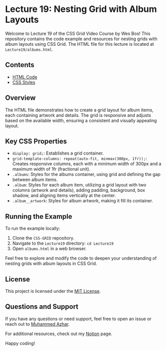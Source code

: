 # Lecture 19: Nesting Grid with Album Layouts

Welcome to Lecture 19 of the CSS Grid Video Course by Wes Bos! This repository contains the code example and resources for nesting grids with album layouts using CSS Grid. The HTML file for this lecture is located at `Lecture19/albums.html`.

## Contents

- [HTML Code](albums.html)
- [CSS Styles](albums.html#L97-L118)

## Overview

The HTML file demonstrates how to create a grid layout for album items, each containing artwork and details. The grid is responsive and adjusts based on the available width, ensuring a consistent and visually appealing layout.

## Key CSS Properties

- `display: grid;`: Establishes a grid container.
- `grid-template-columns: repeat(auto-fit, minmax(300px, 1fr));`: Creates responsive columns, each with a minimum width of 300px and a maximum width of 1fr (fractional unit).
- `.albums`: Styles for the albums container, using grid and defining the gap between album items.
- `.album`: Styles for each album item, utilizing a grid layout with two columns (artwork and details), adding padding, background, box shadow, and aligning items vertically at the center.
- `.album__artwork`: Styles for album artwork, making it fill its container.

## Running the Example

To run the example locally:

1. Clone the `CSS-GRID` repository.
2. Navigate to the `Lecture19` directory: `cd Lecture19`
3. Open `albums.html` in a web browser.

Feel free to explore and modify the code to deepen your understanding of nesting grids with album layouts in CSS Grid.

## License

This project is licensed under the [MIT License](../LICENSE).

## Questions and Support

If you have any questions or need support, feel free to open an issue or reach out to [Muhammed Azhar](https://github.com/muhammedazhar).

For additional resources, check out my [Notion](https://muhammedazhar.notion.site/Lecture-19-Nesting-Grid-with-Album-Layouts-730e3e76616447739068ec7c9566856a?pvs=4) page.

Happy coding!